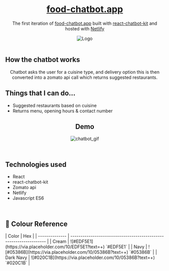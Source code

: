 <h1 align="center">
  <a href="https://food-chatbot.netlify.app/" target="_blank">food-chatbot.app
</a>
</h1>
<p align="center">
  The first iteration of <a href="https://food-chatbot.netlify.app/" target="_blank">food-chatbot.app</a> built with <a href="https://fredrikoseberg.github.io/react-chatbot-kit-docs/" target="_blank">react-chatbot-kit</a> and hosted with <a href="https://www.netlify.com/" target="_blank">Netlify</a>
</p>
<div align="center">
  <img alt="Logo" src="https://raw.githubusercontent.com/rykumar13/react-food-chatbot-website/master/src/images/website_screenshot.png" />
</div>
<br>
<h2> How the chatbot works</h2>
<p align="center">
  Chatbot asks the user for a cuisine type, and delivery option this is then converted into a zomato api call which returns suggested restaurants.
  <div align="center">
</div>
  <h2>Things that I can do...</h2>
      <ul>
     <li>Suggested restaurants based on cuisine</li>
     <li>Returns menu, opening hours & contact number</li>
    </ul>
</p>
<h2 align="center">Demo</h2>
<p align="center">
<img alt="chatbot_gif" src="https://raw.githubusercontent.com/rykumar13/react-food-chatbot-website/master/chatbot1.gif" />
  </p>
<br>
<h2>
Technologies used
  </h2>
  <p> 
    <ul>
     <li>React</li>
     <li>react-chatbot-kit</li>
      <li>Zomato api</li>
      <li>Netlify</li>
      <li>Javascript ES6</li>
    </ul>
  </p>
<br>
<h2>
🎨 Colour Reference
</h2>
| Color          | Hex                                                                |
| -------------- | ------------------------------------------------------------------ |
| Cream          | ![#EDF5E1](https://via.placeholder.com/10/EDF5E1?text=+) `#EDF5E1` |
| Navy           | ![#05386B](https://via.placeholder.com/10/05386B?text=+) `#05386B` |
| Dark Navy      | ![#020C1B](https://via.placeholder.com/10/05386B?text=+) `#020C1B` |

